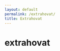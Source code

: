 ```yaml
---
layout: default
permalink: /extrahovat/
title: Extrahovat
---
```

<div>
  <h1>extrahovat</h1>
</div>

<script src="/assets/js/main.js"></script>

